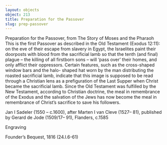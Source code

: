```yaml
---
layout: objects
object: 213
title: Preparation for the Passover
slug: prep-passover
---
```

Preparation for the Passover, from  The Story of Moses and the Pharaoh  This is the first Passover as described in the Old Testament (Exodus 12:11): on the eve of their escape from slavery in Egypt, the Israelites paint their doorposts with blood from the sacrificial lamb so that the tenth (and final) plague – the killing of all firstborn sons – will ‘pass over’ their homes, and only  afflict their oppressors. Certain features, such  as the cross-shaped window bars and the halo- shaped hat worn by the man distributing the roasted sacrificial lamb, indicate that this image is supposed to be read through a Christian lens as a prefiguration of the Last Supper when Christ became the sacrificial lamb. Since the Old Testament was fulfilled by the New  Testament, according to Christian doctrine, the  meal in remembrance of the Exodus and the salvation of the Jews has now become the meal in remembrance of Christ’s sacrifice to save his followers.  

Jan I Sadeler (1550 – c.1600), after Marten I van Cleve (1527– 81), published by Gerard de Jode (1509/17– 91), Flanders, c.1585  

Engraving  

Founder’s Bequest, 1816 (24.I.6-61)
